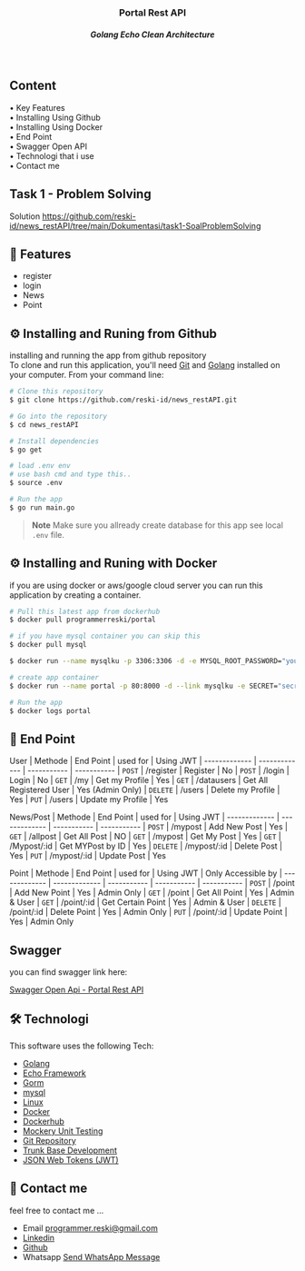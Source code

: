 

<h3 align="center">Portal Rest API <br>
<h5 align="center" >Golang Echo Clean Architecture <h5>
<br>
</h4>
<p align="left">
<h2>
  Content <br></h2>
  • Key Features <br>
  • Installing Using Github<br>
  • Installing Using Docker<br>
  • End Point<br>
  • Swagger Open API<br>
  • Technologi that i use<br>
  • Contact me<br>
</p>

##  Task 1 - Problem Solving
Solution
https://github.com/reski-id/news_restAPI/tree/main/Dokumentasi/task1-SoalProblemSolving

## 📱 Features

* register
* login
* News
* Point


## ⚙️ Installing and Runing from Github

installing and running the app from github repository <br>
To clone and run this application, you'll need [Git](https://git-scm.com) and [Golang](https://go.dev/dl/) installed on your computer. From your command line:

```bash
# Clone this repository
$ git clone https://github.com/reski-id/news_restAPI.git

# Go into the repository
$ cd news_restAPI

# Install dependencies
$ go get

# load .env env 
# use bash cmd and type this..
$ source .env

# Run the app
$ go run main.go
```

> **Note**
> Make sure you allready create database for this app see local `.env` file.


## ⚙️ Installing and Runing with Docker
if you are using docker or aws/google cloud server you can run this application by creating a container. <br>

```bash
# Pull this latest app from dockerhub 
$ docker pull programmerreski/portal

# if you have mysql container you can skip this
$ docker pull mysql

$ docker run --name mysqlku -p 3306:3306 -d -e MYSQL_ROOT_PASSWORD="yourmysqlpassword" mysql 

# create app container
$ docker run --name portal -p 80:8000 -d --link mysqlku -e SECRET="secr3t" -e SERVERPORT=8000 -e Name="portal" -e Address=mysqlku -e Port=3306 -e Username="root" -e Password="yourmysqlpassword" programmerreski/portal

# Run the app
$ docker logs portal
```

## 📜 End Point  

User
| Methode       | End Point      | used for            | Using JWT
| ------------- | -------------  | -----------         | -----------
| `POST`        | /register      | Register            | No
| `POST`        | /login         | Login               | No 
| `GET`         | /my            | Get my Profile      | Yes
| `GET`         | /datausers     | Get All Registered User      | Yes (Admin Only)
| `DELETE`      | /users         | Delete my Profile   | Yes
| `PUT`         | /users         | Update my Profile   | Yes

News/Post
| Methode       | End Point       | used for                | Using JWT
| ------------- | -------------   | -----------             | -----------
| `POST`        | /mypost       | Add New Post  | Yes
| `GET`         | /allpost       | Get All Post      | NO
| `GET`         | /mypost       | Get   My Post      | Yes
| `GET`         | /Mypost/:id       | Get MYPost  by ID   | Yes
| `DELETE`      | /mypost/:id   | Delete Post   | Yes
| `PUT`         | /mypost/:id   | Update Post   | Yes

Point
| Methode       | End Point       | used for                | Using JWT   | Only Accessible by
| ------------- | -------------   | -----------             | ----------- | -----------
| `POST`        | /point           | Add New Point       | Yes        | Admin Only
| `GET`         | /point           | Get All Point                | Yes        | Admin & User
| `GET`         | /point/:id         | Get Certain Point                | Yes        | Admin & User
| `DELETE`      | /point/:id       | Delete Point        | Yes        | Admin Only
| `PUT`         | /point/:id       | Update Point        | Yes        | Admin Only


## Swagger

you can find swagger link here:

[Swagger Open Api - Portal Rest API](https://app.swaggerhub.com/apis-docs/webdeveloper.reski/portal/1.0.0)

## 🛠️ Technologi

This software uses the following Tech:

- [Golang](https://go.dev/dl/)
- [Echo Framework](https://echo.labstack.com/)
- [Gorm](https://gorm.io/index.html)
- [mysql](https://www.mysql.com/)
- [Linux](https://www.linux.com/)
- [Docker](https://www.docker.com/)
- [Dockerhub](https://hub.docker.com/u/programmerreski)
- [Mockery Unit Testing](https://github.com/vektra/mockery)
- [Git Repository](https://github.com/reski-id)
- [Trunk Base Development](https://trunkbaseddevelopment.com/)
- [JSON Web Tokens (JWT)](https://jwt.io/)

## 📱 Contact me
feel free to contact me ... 
- Email programmer.reski@gmail.com 
- [Linkedin](https://www.linkedin.com/in/reski-id)
- [Github](https://github.com/reski-id)
- Whatsapp <a href="https://wa.me/+6281261478432?text=Hello">Send WhatsApp Message</a>
